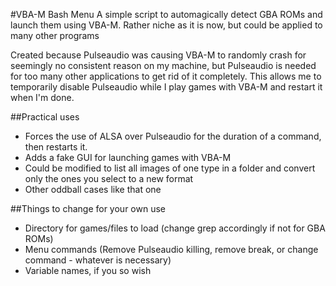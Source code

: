 #VBA-M Bash Menu
A simple script to automagically detect GBA ROMs and launch them using VBA-M. Rather niche as it is now, but could be applied to many other programs

Created because Pulseaudio was causing VBA-M to randomly crash for seemingly no consistent reason on my machine, but Pulseaudio is needed for too many other applications to get rid of it completely. This allows me to temporarily disable Pulseaudio while I play games with VBA-M and restart it when I'm done.

##Practical uses
- Forces the use of ALSA over Pulseaudio for the duration of a command, then restarts it.
- Adds a fake GUI for launching games with VBA-M
- Could be modified to list all images of one type in a folder and convert only the ones you select to a new format
- Other oddball cases like that one

##Things to change for your own use
- Directory for games/files to load (change grep accordingly if not for GBA ROMs)
- Menu commands (Remove Pulseaudio killing, remove break, or change command - whatever is necessary)
- Variable names, if you so wish
